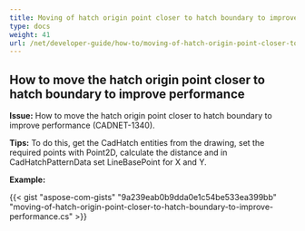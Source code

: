```yaml
---
title: Moving of hatch origin point closer to hatch boundary to improve performance
type: docs
weight: 41
url: /net/developer-guide/how-to/moving-of-hatch-origin-point-closer-to-hatch-boundary-to-improve-performance/
---
```


## **How to move the hatch origin point closer to hatch boundary to improve performance**

**Issue:** How to move the hatch origin point closer to hatch boundary to improve performance (CADNET-1340).

**Tips:** To do this, get the CadHatch entities from the drawing, set the required points with Point2D, calculate the distance and in CadHatchPatternData set LineBasePoint for X and Y.

**Example:**

{{< gist "aspose-com-gists" "9a239eab0b9dda0e1c54be533ea399bb" "moving-of-hatch-origin-point-closer-to-hatch-boundary-to-improve-performance.cs" >}}